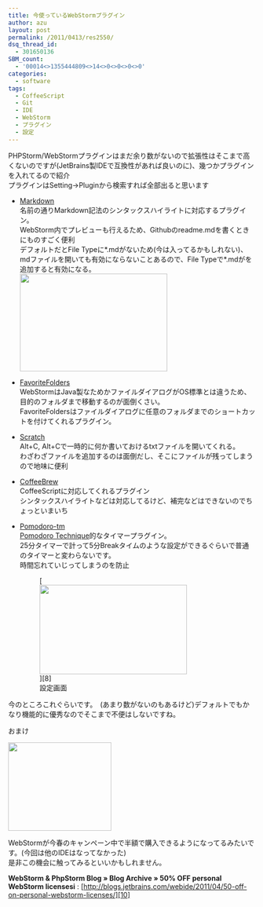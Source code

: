 ```yaml
---
title: 今使っているWebStormプラグイン
author: azu
layout: post
permalink: /2011/0413/res2550/
dsq_thread_id:
  - 301650136
SBM_count:
  - '00014<>1355444809<>14<>0<>0<>0<>0'
categories:
  - software
tags:
  - CoffeeScript
  - Git
  - IDE
  - WebStorm
  - プラグイン
  - 設定
---
```

PHPStorm/WebStormプラグインはまだ余り数がないので拡張性はそこまで高くないのですが(JetBrains製IDEで互換性があれば良いのに)、幾つかプラグインを入れてるので紹介  
プラグインはSetting->Pluginから検索すれば全部出ると思います

*   [Markdown][1]  
    名前の通りMarkdown記法のシンタックスハイライトに対応するプラグイン。  
    WebStorm内でプレビューも行えるため、Githubのreadme.mdを書くときにものすごく便利  
    デフォルトだとFile Typeに\*.mdがないため(今は入ってるかもしれない)、mdファイルを開いても有効にならないことあるので、File Typeで\*.mdがを追加すると有効になる。  
    [<img class="alignnone size-medium wp-image-2551" title="ss-2011-04-13-1" src="https://efcl.info/wp-content/uploads/2011/04/ss-2011-04-13-1-300x199.png" alt="" width="300" height="199" />][2]
*   [FavoriteFolders][3]  
    WebStormはJava製なためかファイルダイアログがOS標準とは違うため、目的のフォルダまで移動するのが面倒くさい。  
    FavoriteFoldersはファイルダイアログに任意のフォルダまでのショートカットを付けてくれるプラグイン。
*   [Scratch][4]  
    Alt+C, Alt+Cで一時的に何か書いておけるtxtファイルを開いてくれる。  
    わざわざファイルを追加するのは面倒だし、そこにファイルが残ってしまうので地味に便利
*   [CoffeeBrew][5]  
    CoffeeScriptに対応してくれるプラグイン  
    シンタックスハイライトなどは対応してるけど、補完などはできないのでちょっといまいち
*   [Pomodoro-tm][6]  
    [Pomodoro Technique][7]的なタイマープラグイン。  
    25分タイマーで計って5分Breakタイムのような設定ができるぐらいで普通のタイマーと変わらないです。  
    時間忘れていじってしまうのを防止 
    <figure id="attachment_2552" style="width: 300px;" class="wp-caption alignnone">[<img class="size-medium wp-image-2552" title="ss-2011-04-13-2" src="https://efcl.info/wp-content/uploads/2011/04/ss-2011-04-13-2-300x182.png" alt="" width="300" height="182" />][8]<figcaption class="wp-caption-text">設定画面</figcaption></figure></li> </ul> 
    今のところこれぐらいです。　(あまり数がないのもあるけど)デフォルトでもかなり機能的に優秀なのでそこまで不便はしないですね。
    
    おまけ
    
    [<img class="alignnone size-full wp-image-2554" title="WS_SpringOffer_2" src="https://efcl.info/wp-content/uploads/2011/04/WS_SpringOffer_2.jpg" alt="" width="210" height="180" />][9]
    
    WebStormが今春のキャンペーン中で半額で購入できるようになってるみたいです。(今回は他のIDEはなってなかった)  
    是非この機会に触ってみるといいかもしれません。
    
    **WebStorm & PhpStorm Blog » Blog Archive » 50% OFF personal WebStorm licensesi**
    :   [http://blogs.jetbrains.com/webide/2011/04/50-off-on-personal-webstorm-licenses/][10]
    
    <div id="_mcePaste" class="mcePaste" style="position: absolute; left: -10000px; top: 0px; width: 1px; height: 1px; overflow: hidden;">
      JetBrains
    </div>

 [1]: http://plugins.intellij.net/plugin/?id=5970
 [2]: https://efcl.info/wp-content/uploads/2011/04/ss-2011-04-13-1.png
 [3]: http://plugins.intellij.net/plugin/?webide&id=5940
 [4]: http://plugins.intellij.net/plugin/?webide&id=4428
 [5]: http://plugins.intellij.net/plugin/?webide&id=5920
 [6]: http://plugins.intellij.net/plugin/?webide&id=4954
 [7]: http://stack3.com/old/pomodoro_technique.html
 [8]: https://efcl.info/wp-content/uploads/2011/04/ss-2011-04-13-2.png
 [9]: http://www.jetbrains.com/webstorm/buy/
 [10]: http://blogs.jetbrains.com/webide/2011/04/50-off-on-personal-webstorm-licenses/ "WebStorm & PhpStorm Blog » Blog Archive » 50% OFF personal WebStorm licenses"
